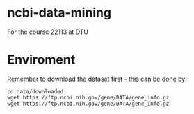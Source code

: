 # ncbi-data-mining
For the course 22113 at DTU

# Enviroment
Remember to download the dataset first - this can be done by:
```
cd data/downloaded
wget https://ftp.ncbi.nih.gov/gene/DATA/gene_info.gz
wget https://ftp.ncbi.nih.gov/gene/DATA/gene_info.gz
```
